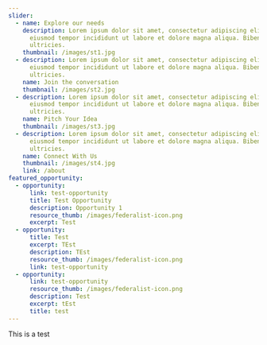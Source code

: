 ```yaml
---
slider:
  - name: Explore our needs
    description: Lorem ipsum dolor sit amet, consectetur adipiscing elit, sed do
      eiusmod tempor incididunt ut labore et dolore magna aliqua. Bibendum est
      ultricies.
    thumbnail: /images/st1.jpg
  - description: Lorem ipsum dolor sit amet, consectetur adipiscing elit, sed do
      eiusmod tempor incididunt ut labore et dolore magna aliqua. Bibendum est
      ultricies.
    name: Join the conversation
    thumbnail: /images/st2.jpg
  - description: Lorem ipsum dolor sit amet, consectetur adipiscing elit, sed do
      eiusmod tempor incididunt ut labore et dolore magna aliqua. Bibendum est
      ultricies.
    name: Pitch Your Idea
    thumbnail: /images/st3.jpg
  - description: Lorem ipsum dolor sit amet, consectetur adipiscing elit, sed do
      eiusmod tempor incididunt ut labore et dolore magna aliqua. Bibendum est
      ultricies.
    name: Connect With Us
    thumbnail: /images/st4.jpg
    link: /about
featured_opportunity:
  - opportunity:
      link: test-opportunity
      title: Test Opportunity
      description: Opportunity 1
      resource_thumb: /images/federalist-icon.png
      excerpt: Test
  - opportunity:
      title: Test
      excerpt: TEst
      description: TEst
      resource_thumb: /images/federalist-icon.png
      link: test-opportunity
  - opportunity:
      link: test-opportunity
      resource_thumb: /images/federalist-icon.png
      description: Test
      excerpt: tEst
      title: test
---
```

This is a test